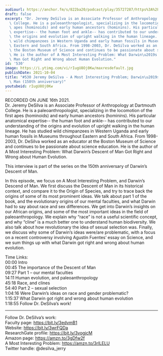 ```yaml
---
audiourl: https://anchor.fm/s/822ba20/podcast/play/35727287/https%3A%2F%2Fd3ctxlq1ktw2nl.cloudfront.net%2Fstaging%2F2021-5-18%2F9ade8828-76b2-11e4-8d32-c4c8658a3b62.m4a
draft: false
excerpt: "Dr. Jeremy DeSilva is an Associate Professor of Anthropology at Dartmouth\
  \ College. He is a paleoanthropologist, specializing in the locomotion of the first\
  \ apes (hominoids) and early human ancestors (hominins). His particular anatomical\
  \ expertise-- the human foot and ankle-- has contributed to our understanding of\
  \ the origins and evolution of upright walking in the human lineage.  He has studied\
  \ wild chimpanzees in Western Uganda and early human fossils in Museums throughout\
  \ Eastern and South Africa. From 1998-2003, Dr. DeSilva worked as an educator at\
  \ the Boston Museum of Science and continues to be passionate about science education.\
  \ He is the author of A Most Interesting Problem: What Darwin\u2019s Descent of\
  \ Man Got Right and Wrong about Human Evolution."
id: '530'
image: https://i.ytimg.com/vi/rIugU8Oj0Kw/maxresdefault.jpg
publishDate: 2021-10-04
title: "#530 Jeremy DeSilva - A Most Interesting Problem; Darwin\u2019s Descent of\
  \ Man (150th anniversary)"
youtubeid: rIugU8Oj0Kw
---
```

<div class="timelinks">

RECORDED ON JUNE 16th 2021.  
Dr. Jeremy DeSilva is an Associate Professor of Anthropology at Dartmouth College. He is a paleoanthropologist, specializing in the locomotion of the first apes (hominoids) and early human ancestors (hominins). His particular anatomical expertise-- the human foot and ankle-- has contributed to our understanding of the origins and evolution of upright walking in the human lineage.  He has studied wild chimpanzees in Western Uganda and early human fossils in Museums throughout Eastern and South Africa. From 1998-2003, Dr. DeSilva worked as an educator at the Boston Museum of Science and continues to be passionate about science education. He is the author of A Most Interesting Problem: What Darwin’s Descent of Man Got Right and Wrong about Human Evolution.

This interview is part of the series on the 150th anniversary of Darwin’s Descent of Man. 

In this episode, we focus on A Most Interesting Problem, and Darwin’s Descend of Man. We first discuss the Descent of Man in its historical context, and compare it to the Origin of Species, and try to trace back the origins of some of its most prominent ideas. We talk about part 1 of the book, and the evolutionary origins of our mental faculties, and what Darwin had to say about race and sex differences. We get into Darwin’s insights on our African origins, and some of the most important ideas in the field of paleoanthropology. We explain why “race” is not a useful scientific concept, and why “cline” is a much better one to understand human biodiversity. We also talk about how revolutionary the idea of sexual selection was. Finally, we discuss why some of Darwin’s ideas were/are problematic, with a focus on a recent controversy involving Agustín Fuentes’ essay on Science, and we sum things up with what Darwin got right and wrong about human evolution.

Time Links:  
<time>00:00</time> Intro  
<time>00:45</time> The importance of the Descent of Man  
<time>09:27</time> Part 1 – our mental faculties  
<time>14:11</time> Human evolution, and paleoanthropology  
<time>45:18</time> Race, and clines  
<time>54:40</time> Part 2 – sexual selection  
<time>1:04:16</time> Were Darwin’s ideas on race and gender problematic?  
<time>1:15:37</time> What Darwin got right and wrong about human evolution  
<time>1:18:55</time> Follow Dr. DeSilva’s work!

---

Follow Dr. DeSilva’s work:  
Faculty page: https://bit.ly/3edvmB1  
Website: https://bit.ly/3wrFQDa  
ResearchGate profile: https://bit.ly/3vogjcM  
Amazon page: https://amzn.to/3gDfw2f  
A Most Interesting Problem: https://amzn.to/3rlLELU  
Twitter handle: @desilva_jerry
</div>

